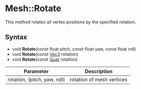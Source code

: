 # Mesh::Rotate

This method rotates all vertex positions by the specified rotation.

## Syntax 

- void **Rotate**(const float pitch, const float yaw, const float roll)
- void **Rotate**(const [Vec3](Vec3.md) rotation)
- void **Rotate**(const [Quat](Quat.md) rotation)

| Parameter | Description |
|---|---|
| rotation, (pitch, yaw, roll) | rotation of mesh vertices |

